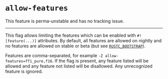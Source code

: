 # `allow-features`

This feature is perma-unstable and has no tracking issue.

----

This flag allows limiting the features which can be enabled with `#![feature(...)]` attributes.
By default, all features are allowed on nightly and no features are allowed on stable or beta (but see [`RUSTC_BOOTSTRAP`]).

Features are comma-separated, for example `-Z allow-features=ffi_pure,f16`.
If the flag is present, any feature listed will be allowed and any feature not listed will be disallowed.
Any unrecognized feature is ignored.

[`RUSTC_BOOTSTRAP`]: ../compiler-environment-variables/RUSTC_BOOTSTRAP.html
